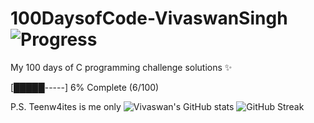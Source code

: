 # 100DaysofCode-VivaswanSingh ![Progress](https://img.shields.io/badge/Days%20Completed-6%2F100-green)
My 100 days of C programming challenge solutions ✨ 

[█████-----] 6% Complete (6/100)


P.S. Teenw4ites is me only
![Vivaswan's GitHub stats](https://github-readme-stats.vercel.app/api?username=vivaswann&show_icons=true&theme=radical)
![GitHub Streak](https://streak-stats.demolab.com/?user=vivaswann&theme=radical)


